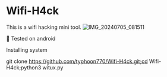 # Wifi-H4ck
This is a wifi hacking mini tool.
![IMG_20240705_081511](https://github.com/typhoon770/Wifi-H4ck/assets/164783637/6c5eda51-2b94-4e02-9f04-e217e4adbb8d)





 🔰 Tested on android

Installing system 

git clone https://github.com/typhoon770/Wifi-H4ck.git;cd Wifi-H4ck;python3 witux.py
